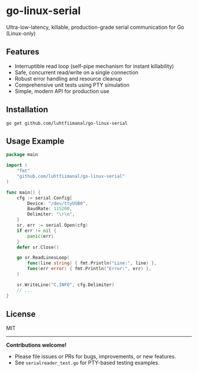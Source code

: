 # go-linux-serial

Ultra-low-latency, killable, production-grade serial communication for Go (Linux-only)

## Features
- Interruptible read loop (self-pipe mechanism for instant killability)
- Safe, concurrent read/write on a single connection
- Robust error handling and resource cleanup
- Comprehensive unit tests using PTY simulation
- Simple, modern API for production use

## Installation

```
go get github.com/luhtfiimanal/go-linux-serial
```

## Usage Example

```go
package main

import (
    "fmt"
    "github.com/luhtfiimanal/go-linux-serial"
)

func main() {
    cfg := serial.Config{
        Device: "/dev/ttyUSB0",
        BaudRate: 115200,
        Delimiter: "\r\n",
    }
    sr, err := serial.Open(cfg)
    if err != nil {
        panic(err)
    }
    defer sr.Close()

    go sr.ReadLinesLoop(
        func(line string) { fmt.Println("Line:", line) },
        func(err error) { fmt.Println("Error:", err) },
    )

    sr.WriteLine("C,INFO", cfg.Delimiter)
    // ...
}
```

## License

MIT

---

**Contributions welcome!**

- Please file issues or PRs for bugs, improvements, or new features.
- See `serialreader_test.go` for PTY-based testing examples.
